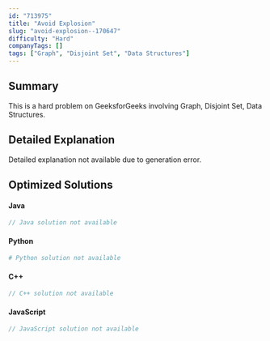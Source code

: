```yaml
---
id: "713975"
title: "Avoid Explosion"
slug: "avoid-explosion--170647"
difficulty: "Hard"
companyTags: []
tags: ["Graph", "Disjoint Set", "Data Structures"]
---
```


## Summary

This is a hard problem on GeeksforGeeks involving Graph, Disjoint Set, Data Structures.

## Detailed Explanation

Detailed explanation not available due to generation error.

## Optimized Solutions

#### Java
```java
// Java solution not available
```

#### Python
```python
# Python solution not available
```

#### C++
```cpp
// C++ solution not available
```

#### JavaScript
```javascript
// JavaScript solution not available
```